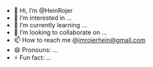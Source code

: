 - 👋 Hi, I’m @HeinRojer
- 👀 I’m interested in ...
- 🌱 I’m currently learning ...
- 💞️ I’m looking to collaborate on ...
- 📫 How to reach me @imrojerhein@gmail.com
- 😄 Pronouns: ...
- ⚡ Fun fact: ...

<!---
HeinRojer/HeinRojer is a ✨ special ✨ repository because its `README.md` (this file) appears on your GitHub profile.
You can click the Preview link to take a look at your changes.
--->
